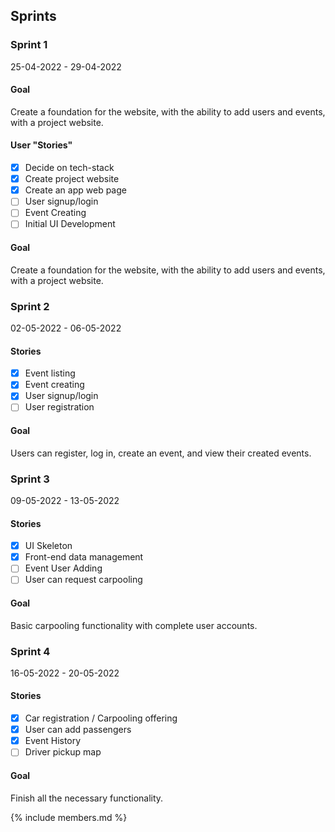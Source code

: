 
## Sprints

### Sprint 1

25-04-2022 - 29-04-2022

#### Goal  
Create a foundation for the website, with the ability to add users and events, with a project website.

#### User "Stories"

- [x] Decide on tech-stack
- [x] Create project website
- [x] Create an app web page
- [ ] User signup/login
- [ ] Event Creating
- [ ] Initial UI Development

#### Goal

Create a foundation for the website, with the ability to add users and events, with a project website.

### Sprint 2

02-05-2022 - 06-05-2022

#### Stories

- [x] Event listing
- [x] Event creating
- [x] User signup/login
- [ ] User registration

#### Goal

Users can register, log in, create an event, and view their created events.

### Sprint 3

09-05-2022 - 13-05-2022

#### Stories

- [x] UI Skeleton
- [x] Front-end data management
- [ ] Event User Adding
- [ ] User can request carpooling
 
#### Goal

Basic carpooling functionality with complete user accounts.

### Sprint 4

16-05-2022 - 20-05-2022

#### Stories

- [x] Car registration / Carpooling offering
- [x] User can add passengers
- [x] Event History
- [ ] Driver pickup map

#### Goal

Finish all the necessary functionality.

{% include members.md %}